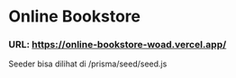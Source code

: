 # Online Bookstore

### URL: https://online-bookstore-woad.vercel.app/

Seeder bisa dilihat di /prisma/seed/seed.js